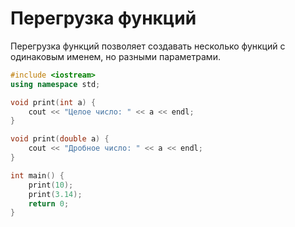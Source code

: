 # Перегрузка функций

Перегрузка функций позволяет создавать несколько функций с одинаковым именем, но разными параметрами.

```cpp
#include <iostream>
using namespace std;

void print(int a) {
    cout << "Целое число: " << a << endl;
}

void print(double a) {
    cout << "Дробное число: " << a << endl;
}

int main() {
    print(10);
    print(3.14);
    return 0;
}